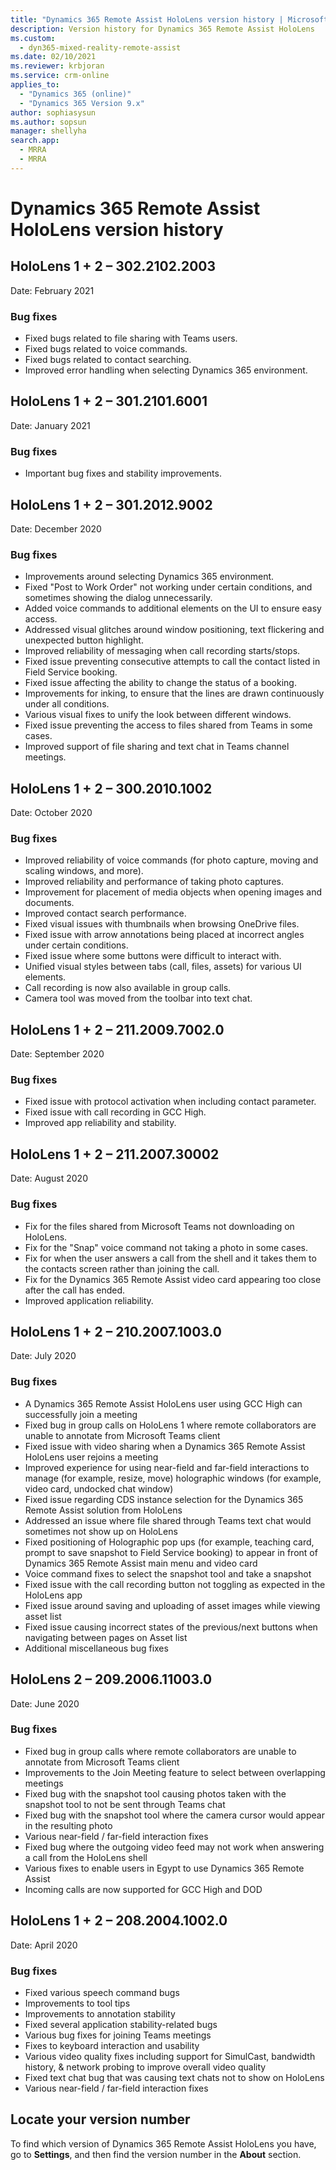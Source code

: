 ```yaml
---
title: "Dynamics 365 Remote Assist HoloLens version history | MicrosoftDocs"
description: Version history for Dynamics 365 Remote Assist HoloLens
ms.custom: 
  - dyn365-mixed-reality-remote-assist
ms.date: 02/10/2021
ms.reviewer: krbjoran
ms.service: crm-online
applies_to: 
  - "Dynamics 365 (online)"
  - "Dynamics 365 Version 9.x"
author: sophiasysun
ms.author: sopsun
manager: shellyha
search.app: 
  - MRRA
  - MRRA
---
```

# Dynamics 365 Remote Assist HoloLens version history

## HoloLens 1 + 2 – 302.2102.2003

Date: February 2021

### Bug fixes

- Fixed bugs related to file sharing with Teams users.
- Fixed bugs related to voice commands.
- Fixed bugs related to contact searching.
- Improved error handling when selecting Dynamics 365 environment.

## HoloLens 1 + 2 – 301.2101.6001

Date: January 2021

### Bug fixes

- Important bug fixes and stability improvements.

## HoloLens 1 + 2 – 301.2012.9002

Date: December 2020

### Bug fixes

- Improvements around selecting Dynamics 365 environment.
- Fixed "Post to Work Order" not working under certain conditions, and sometimes showing the dialog unnecessarily.
- Added voice commands to additional elements on the UI to ensure easy access.
- Addressed visual glitches around window positioning, text flickering and unexpected button highlight.
- Improved reliability of messaging when call recording starts/stops.
- Fixed issue preventing consecutive attempts to call the contact listed in Field Service booking.
- Fixed issue affecting the ability to change the status of a booking.
- Improvements for inking, to ensure that the lines are drawn continuously under all conditions.
- Various visual fixes to unify the look between different windows.
- Fixed issue preventing the access to files shared from Teams in some cases.
- Improved support of file sharing and text chat in Teams channel meetings.

## HoloLens 1 + 2 – 300.2010.1002

Date: October 2020

### Bug fixes

- Improved reliability of voice commands (for photo capture, moving and scaling windows, and more).
- Improved reliability and performance of taking photo captures.
- Improvement for placement of media objects when opening images and documents.
- Improved contact search performance.
- Fixed visual issues with thumbnails when browsing OneDrive files.
- Fixed issue with arrow annotations being placed at incorrect angles under certain conditions.
- Fixed issue where some buttons were difficult to interact with.
- Unified visual styles between tabs (call, files, assets) for various UI elements.
- Call recording is now also available in group calls.
- Camera tool was moved from the toolbar into text chat.


## HoloLens 1 + 2 – 211.2009.7002.0

Date: September 2020

### Bug fixes

- Fixed issue with protocol activation when including contact parameter.
- Fixed issue with call recording in GCC High.
- Improved app reliability and stability.

## HoloLens 1 + 2 – 211.2007.30002

Date: August 2020

### Bug fixes

- Fix for the files shared from Microsoft Teams not downloading on HoloLens. 
- Fix for the "Snap" voice command not taking a photo in some cases.
- Fix for when the user answers a call from the shell and it takes them to the contacts screen rather than joining the call. 
- Fix for the Dynamics 365 Remote Assist video card appearing too close after the call has ended. 
- Improved application reliability. 

## HoloLens 1 + 2 – 210.2007.1003.0

Date: July 2020

### Bug fixes

-	A Dynamics 365 Remote Assist HoloLens user using GCC High can successfully join a meeting
-	Fixed bug in group calls on HoloLens 1 where remote collaborators are unable to annotate from Microsoft Teams client   
-	Fixed issue with video sharing when a Dynamics 365 Remote Assist HoloLens user rejoins a meeting
-	Improved experience for using near-field and far-field interactions to manage (for example, resize, move) holographic windows (for example, video card, undocked chat window)
-	Fixed issue regarding CDS instance selection for the Dynamics 365 Remote Assist solution from HoloLens
-	Addressed an issue where file shared through Teams text chat would sometimes not show up on HoloLens
-	Fixed positioning of Holographic pop ups (for example, teaching card, prompt to save snapshot to Field Service booking) to appear in front of Dynamics 365 Remote Assist main menu and video card
-	Voice command fixes to select the snapshot tool and take a snapshot
-	Fixed issue with the call recording button not toggling as expected in the HoloLens app
-	Fixed issue around saving and uploading of asset images while viewing asset list
-	Fixed issue causing incorrect states of the previous/next buttons when navigating between pages on Asset list
-	Additional miscellaneous bug fixes 


## HoloLens 2 – 209.2006.11003.0

Date: June 2020

### Bug fixes

- Fixed bug in group calls where remote collaborators are unable to annotate from Microsoft Teams client
- Improvements to the Join Meeting feature to select between overlapping meetings
- Fixed bug with the snapshot tool causing photos taken with the snapshot tool to not be sent through Teams chat
- Fixed bug with the snapshot tool where the camera cursor would appear in the resulting photo
- Various near-field / far-field interaction fixes
- Fixed bug where the outgoing video feed may not work when answering a call from the HoloLens shell
- Various fixes to enable users in Egypt to use Dynamics 365 Remote Assist
- Incoming calls are now supported for GCC High and DOD

## HoloLens 1 + 2 – 208.2004.1002.0

Date: April 2020

### Bug fixes

- Fixed various speech command bugs
- Improvements to tool tips
- Improvements to annotation stability
- Fixed several application stability-related bugs
- Various bug fixes for joining Teams meetings
- Fixes to keyboard interaction and usability
- Various video quality fixes including support for SimulCast, bandwidth history, & network probing to improve overall video quality
- Fixed text chat bug that was causing text chats not to show on HoloLens
- Various near-field / far-field interaction fixes

## Locate your version number

To find which version of Dynamics 365 Remote Assist HoloLens you have, go to **Settings**, and then find the version number in the **About** section.
